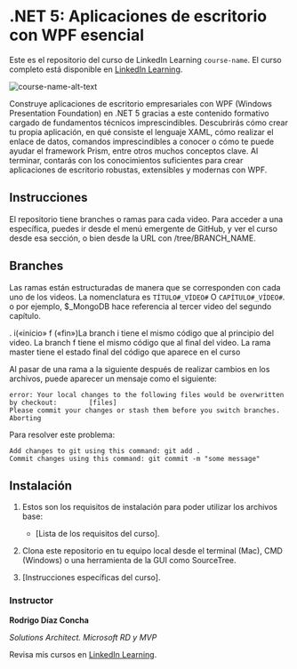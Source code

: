 # .NET 5: Aplicaciones de escritorio con WPF esencial
Este es el repositorio del curso de LinkedIn Learning `course-name`. El curso completo está disponible en [LinkedIn Learning][lil-course-url].

![course-name-alt-text][lil-thumbnail-url] 

Construye aplicaciones de escritorio empresariales con WPF (Windows Presentation Foundation) en .NET 5 gracias a este contenido formativo cargado de fundamentos técnicos imprescindibles. Descubrirás cómo crear tu propia aplicación, en qué consiste el lenguaje XAML, cómo realizar el enlace de datos, comandos imprescindibles a conocer o cómo te puede ayudar el framework Prism, entre otros muchos conceptos clave. Al terminar, contarás con los conocimientos suficientes para crear aplicaciones de escritorio robustas, extensibles y modernas con WPF. 

## Instrucciones
El repositorio tiene branches o ramas para cada video. Para acceder a una específica, puedes ir desde el menú emergente de GitHub, y ver el curso desde esa sección, o bien desde la URL con /tree/BRANCH_NAME.

## Branches
Las ramas están estructuradas de manera que se corresponden con cada uno de los videos. La nomenclatura es  `TÍTULO#_VÍDEO#` O `CAPÍTULO#_VÍDEO#`. o por ejemplo, $_MongoDB hace referencia al tercer video del segundo capítulo.

. i(«inicio» f («fin»)La branch i tiene el mismo código que al principio del video. La branch f tiene el mismo código que al final del video. La rama master tiene el estado final del código que aparece en el curso

Al pasar de una rama a la siguiente después de realizar cambios en los archivos, puede aparecer un mensaje como el siguiente:

    error: Your local changes to the following files would be overwritten by checkout:        [files]
    Please commit your changes or stash them before you switch branches.
    Aborting

Para resolver este problema:
	
    Add changes to git using this command: git add .
	Commit changes using this command: git commit -m "some message"

## Instalación
1. Estos son los requisitos de instalación para poder utilizar los archivos base:
	- [Lista de los requisitos del curso].
	
2. Clona este repositorio en tu equipo local desde el terminal (Mac), CMD (Windows) o una herramienta de la GUI como SourceTree.
3. [Instrucciones específicas del curso].



### Instructor

**Rodrigo Díaz Concha**

_Solutions Architect. Microsoft RD y MVP_

Revisa mis cursos en [LinkedIn Learning](https://www.linkedin.com/learning/instructors/rodrigo-diaz-concha?u=104).


[0]: # (Replace these placeholder URLs with actual course URLs)

[lil-course-url]: https://www.linkedin.com/learning/
[lil-thumbnail-url]: http://

